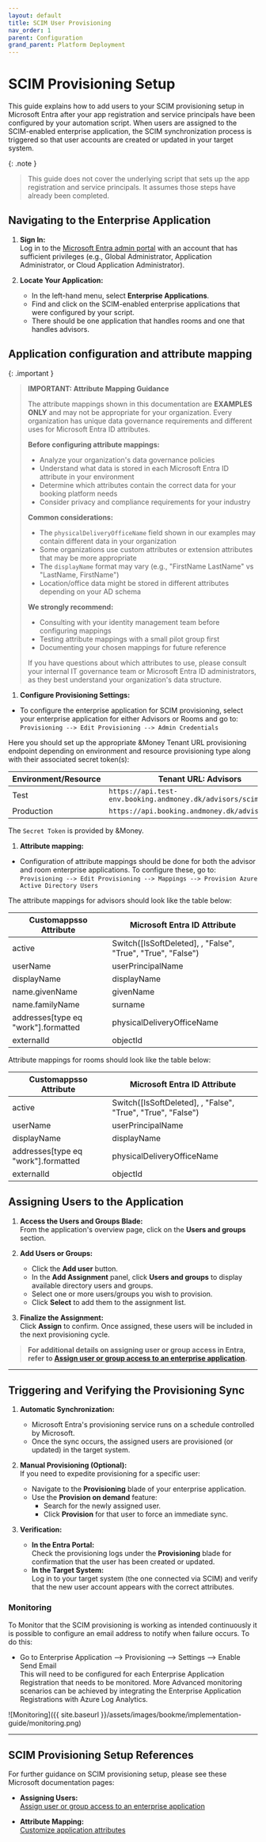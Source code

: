 ```yaml
---
layout: default
title: SCIM User Provisioning
nav_order: 1
parent: Configuration
grand_parent: Platform Deployment
---
```


# SCIM Provisioning Setup

This guide explains how to add users to your SCIM provisioning setup in Microsoft Entra
after your app registration and service principals have been configured by your automation script.
When users are assigned to the SCIM-enabled enterprise application, the SCIM synchronization process is triggered so that user accounts are created or updated in your target system.

{: .note }
> This guide does not cover the underlying script that sets up the app registration and service principals. It assumes those steps have already been completed.

## Navigating to the Enterprise Application

1. **Sign In:**  
   Log in to the [Microsoft Entra admin portal](https://entra.microsoft.com) with an account
   that has sufficient privileges
   (e.g., Global Administrator, Application Administrator, or Cloud Application Administrator).

2. **Locate Your Application:**
   - In the left-hand menu, select **Enterprise Applications**.
   - Find and click on the SCIM-enabled enterprise applications that were configured by your script.
   - There should be one application that handles rooms and one that handles advisors.

## Application configuration and attribute mapping

{: .important }
> **IMPORTANT: Attribute Mapping Guidance**
> 
> The attribute mappings shown in this documentation are **EXAMPLES ONLY** and may not be appropriate for your organization. Every organization has unique data governance requirements and different uses for Microsoft Entra ID attributes.
> 
> **Before configuring attribute mappings:**
> - Analyze your organization's data governance policies
> - Understand what data is stored in each Microsoft Entra ID attribute in your environment
> - Determine which attributes contain the correct data for your booking platform needs
> - Consider privacy and compliance requirements for your industry
> 
> **Common considerations:**
> - The `physicalDeliveryOfficeName` field shown in our examples may contain different data in your organization
> - Some organizations use custom attributes or extension attributes that may be more appropriate
> - The `displayName` format may vary (e.g., "FirstName LastName" vs "LastName, FirstName")
> - Location/office data might be stored in different attributes depending on your AD schema
> 
> **We strongly recommend:**
> - Consulting with your identity management team before configuring mappings
> - Testing attribute mappings with a small pilot group first
> - Documenting your chosen mappings for future reference
> 
> If you have questions about which attributes to use, please consult your internal IT governance team or Microsoft Entra ID administrators, as they best understand your organization's data structure.

1. **Configure Provisioning Settings:**

- To configure the enterprise application for SCIM provisioning, select your enterprise application for either Advisors or Rooms and go to:
  `Provisioning --> Edit Provisioning --> Admin Credentials`

Here you should set up the appropriate &Money Tenant URL provisioning endpoint
depending on environment and resource provisioning type along with their associated secret token(s):

| Environment/Resource | Tenant URL: Advisors                                      | Tenant URL: Rooms                                     |
| -------------------- | --------------------------------------------------------- | ----------------------------------------------------- |
| Test                 | `https://api.test-env.booking.andmoney.dk/advisors/scim ` | `https://api.test-env.booking.andmoney.dk/rooms/scim` |
| Production           | `https://api.booking.andmoney.dk/advisors/scim `          | `https://api.booking.andmoney.dk/rooms/scim`          |

The `Secret Token` is provided by &Money.

1. **Attribute mapping:**

- Configuration of attribute mappings should be done for both the advisor and room enterprise applications.
  To configure these, go to:
  `Provisioning --> Edit Provisioning --> Mappings --> Provision Azure Active Directory Users`

The attribute mappings for advisors should look like the table below:

| Customappsso Attribute              | Microsoft Entra ID Attribute                                |
| ----------------------------------- | ----------------------------------------------------------- |
| active                              | Switch([IsSoftDeleted], , "False", "True", "True", "False") |
| userName                            | userPrincipalName                                           |
| displayName                         | displayName                                                 |
| name.givenName                      | givenName                                                   |
| name.familyName                     | surname                                                     |
| addresses[type eq "work"].formatted | physicalDeliveryOfficeName                                  |
| externalId                          | objectId                                                    |

Attribute mappings for rooms should look like the table below:

| Customappsso Attribute              | Microsoft Entra ID Attribute                                |
| ----------------------------------- | ----------------------------------------------------------- |
| active                              | Switch([IsSoftDeleted], , "False", "True", "True", "False") |
| userName                            | userPrincipalName                                           |
| displayName                         | displayName                                                 |
| addresses[type eq "work"].formatted | physicalDeliveryOfficeName                                  |
| externalId                          | objectId                                                    |

## Assigning Users to the Application

1. **Access the Users and Groups Blade:**  
   From the application's overview page, click on the **Users and groups** section.

2. **Add Users or Groups:**

   - Click the **Add user** button.
   - In the **Add Assignment** panel, click **Users and groups** to display available directory users and groups.
   - Select one or more users/groups you wish to provision.
   - Click **Select** to add them to the assignment list.

3. **Finalize the Assignment:**  
   Click **Assign** to confirm. Once assigned, these users will be included in the next provisioning cycle.

> **For additional details on assigning user or group access in Entra, refer to [Assign user or group access to an enterprise application](https://learn.microsoft.com/en-us/entra/identity/enterprise-apps/assign-user-or-group-access-portal?pivots=portal).**

---

## Triggering and Verifying the Provisioning Sync

1. **Automatic Synchronization:**

   - Microsoft Entra's provisioning service runs on a schedule controlled by Microsoft.
   - Once the sync occurs, the assigned users are provisioned (or updated) in the target system.

2. **Manual Provisioning (Optional):**  
   If you need to expedite provisioning for a specific user:

   - Navigate to the **Provisioning** blade of your enterprise application.
   - Use the **Provision on demand** feature:
     - Search for the newly assigned user.
     - Click **Provision** for that user to force an immediate sync.

3. **Verification:**
   - **In the Entra Portal:**  
     Check the provisioning logs under the **Provisioning** blade for confirmation that the user has been created or updated.
   - **In the Target System:**  
     Log in to your target system (the one connected via SCIM) and verify that the new user account appears with the correct attributes.

### Monitoring

To Monitor that the SCIM provisioning is working as intended continuously it is possible to configure an email address to notify when failure occurs. To do this:

- Go to Enterprise Application --> Provisioning --> Settings --> Enable Send Email  
  This will need to be configured for each Enterprise Application Registration that needs to be monitored.
  More Advanced monitoring scenarios can be achieved by integrating the Enterprise Application Registrations with Azure Log Analytics.

![Monitoring]({{ site.baseurl }}/assets/images/bookme/implementation-guide/monitoring.png)

---

## SCIM Provisioning Setup References

For further guidance on SCIM provisioning setup, please see these Microsoft documentation pages:

- **Assigning Users:**  
  [Assign user or group access to an enterprise application](https://learn.microsoft.com/en-us/entra/identity/enterprise-apps/assign-user-or-group-access-portal?pivots=portal)

- **Attribute Mapping:**  
  [Customize application attributes](https://learn.microsoft.com/en-us/entra/identity/app-provisioning/customize-application-attributes)
